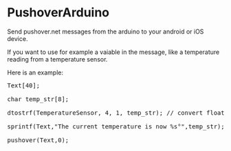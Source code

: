 PushoverArduino
===============

Send pushover.net messages from the arduino to your android or iOS device.

If you want to use for example a vaiable in the message, like a temperature reading from a temperature sensor.

Here is an example:

<pre>Text[40];

char temp_str[8];

dtostrf(TemperatureSensor, 4, 1, temp_str); // convert float value from temperature sensor reading to a string, where TemperatureSensor is a variable defined from a temperature sensor value

sprintf(Text,"The current temperature is now %s°",temp_str);

pushover(Text,0);</pre>

